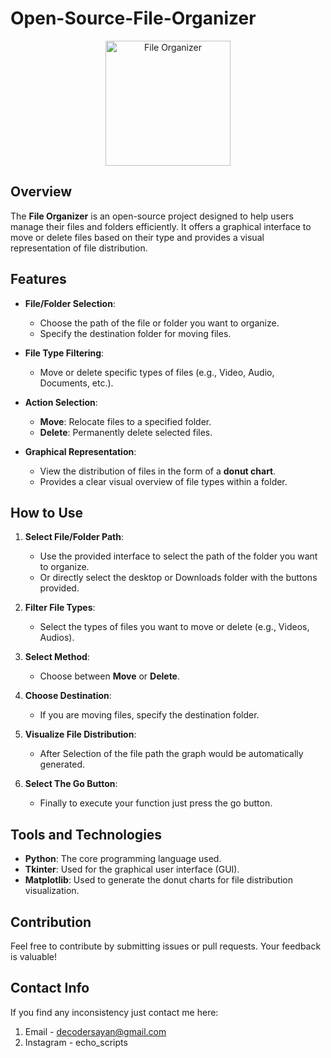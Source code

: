 # Open-Source-File-Organizer

<p align="center">
  <img src="path_to_logo_image" alt="File Organizer" width="200"/>
</p>

## Overview

The **File Organizer** is an open-source project designed to help users manage their files and folders efficiently. It offers a graphical interface to move or delete files based on their type and provides a visual representation of file distribution.

## Features

- **File/Folder Selection**:
  - Choose the path of the file or folder you want to organize.
  - Specify the destination folder for moving files.
    
- **File Type Filtering**:
  - Move or delete specific types of files (e.g., Video, Audio, Documents, etc.).
    
- **Action Selection**:
  - **Move**: Relocate files to a specified folder.
  - **Delete**: Permanently delete selected files.

- **Graphical Representation**:
  - View the distribution of files in the form of a **donut chart**.
  - Provides a clear visual overview of file types within a folder.

## How to Use

1. **Select File/Folder Path**:
   - Use the provided interface to select the path of the folder you want to organize.
   - Or directly select the desktop or Downloads folder with the buttons provided.
     
2. **Filter File Types**:
   - Select the types of files you want to move or delete (e.g., Videos, Audios).

3. **Select Method**:
   - Choose between **Move** or **Delete**.

4. **Choose Destination**:
   - If you are moving files, specify the destination folder.

5. **Visualize File Distribution**:
   - After Selection of the file path the graph would be automatically generated. 

6. **Select The Go Button**:
   - Finally to execute your function just press the go button.
     
## Tools and Technologies

- **Python**: The core programming language used.
- **Tkinter**: Used for the graphical user interface (GUI).
- **Matplotlib**: Used to generate the donut charts for file distribution visualization.

## Contribution

Feel free to contribute by submitting issues or pull requests. Your feedback is valuable!

## Contact Info

If you find any inconsistency just contact me here:
1. Email - decodersayan@gmail.com
2. Instagram - echo_scripts


